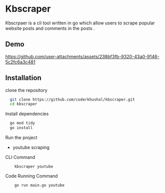 
# Kbscraper   
Kbscrpaer is a cli tool written in go which allow users to scrape popular website posts and comments in the posts . 

## Demo

https://github.com/user-attachments/assets/238bf3fb-9320-43a0-9146-5c2fc6a3c481





## Installation

clone the repository 

```bash
  git clone https://github.com/coderkhushal/kbscraper.git
  cd kbscraper
```

Install dependencies

```bash
  go mod tidy
  go install
```

Run the project

- youtube scraping


CLI Command
```
    kbscraper youtube
```

Code Running Command
```
    go run main.go youtube 
```


    




    
